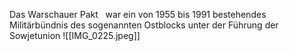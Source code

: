 Das Warschauer Pakt   war ein von 1955 bis 1991 bestehendes Militärbündnis des sogenannten Ostblocks unter der Führung der Sowjetunion
![[IMG_0225.jpeg]]